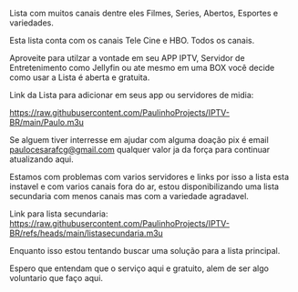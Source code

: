 Lista com muitos canais dentre eles Filmes, Series, Abertos, Esportes e variedades.

Esta lista conta com os canais Tele Cine e HBO. Todos os canais.

Aproveite para utilzar a vontade em seu APP IPTV, Servidor de Entretenimento como Jellyfin ou ate mesmo em uma BOX você decide como usar a Lista é aberta e gratuita. 


Link da Lista para adicionar em seus app ou servidores de midia:

https://raw.githubusercontent.com/PaulinhoProjects/IPTV-BR/main/Paulo.m3u

Se alguem tiver interresse em ajudar com alguma doação pix é email paulocesarafcg@gmail.com qualquer valor ja da força para continuar atualizando aqui.  

Estamos com problemas com varios servidores e links por isso a lista esta instavel e com varios canais fora do ar, estou disponibilizando uma lista secundaria com menos canais mas com a variedade agradavel.


Link para lista secundaria: https://raw.githubusercontent.com/PaulinhoProjects/IPTV-BR/refs/heads/main/listasecundaria.m3u


Enquanto isso estou tentando buscar uma solução para a lista principal.

Espero que entendam que o serviço aqui e gratuito, alem de ser algo voluntario que faço aqui.

